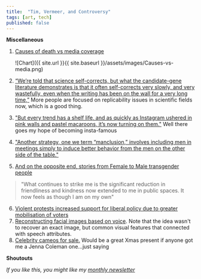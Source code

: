 ```yaml
---
title:  "Tim, Vermeer, and Controversy"  
tags: [art, tech]
published: false
---
```



**Miscellaneous**
1. [Causes of death vs media coverage](https://ourworldindata.org/does-the-news-reflect-what-we-die-from?linkId=68864855 "media")

    ![Chart]({{ site.url }}{{ site.baseurl }}/assets/images/Causes-vs-media.png)

2. [“We’re told that science self-corrects, but what the candidate-gene literature demonstrates is that it often self-corrects very slowly, and very wastefully, even when the writing has been on the wall for a very long time,”](https://www.theatlantic.com/science/archive/2019/05/waste-1000-studies/589684/ "waste") More people are focused on replicability issues in scientific fields now, which is a good thing. 
3. ["But every trend has a shelf life, and as quickly as Instagram ushered in pink walls and pastel macaroons, it’s now turning on them."](https://www.theatlantic.com/technology/archive/2019/04/influencers-are-abandoning-instagram-look/587803/ "insta") Well there goes my hope of becoming insta-famous
4. ["Another strategy, one we term “manclusion,” involves including men in meetings simply to induce better behavior from the men on the other side of the table."](http://clsbluesky.law.columbia.edu/2019/06/06/venture-bearding/ "venture bearding")
5. [And on the opposite end, stories from Female to Male transgender people](https://www.washingtonpost.com/news/local/wp/2018/07/20/feature/crossing-the-divide-do-men-really-have-it-easier-these-transgender-guys-found-the-truth-was-more-complex/?utm_term=.95366da87114 "FTM") 
  
  > "What continues to strike me is the significant reduction in friendliness and kindness now extended to me in public spaces. It now feels as though I am on my own"

6. [Violent protests increased support for liberal policy due to greater mobilisation of voters](https://scholar.harvard.edu/files/renos/files/enoskaufmansands.pdf "violent")
7. [Reconstructing facial images based on voice](https://arxiv.org/pdf/1905.09773.pdf "face"). Note that the idea wasn't to recover an exact image, but common visual features that connected with speech attributes. 
8. [Celebrity cameos for sale.](https://www.cameo.com/faq "cameo") Would be a great Xmas present if anyone got me a Jenna Coleman one...just saying

**Shoutouts**

*If you like this, you might like my [monthly newsletter](https://avoidboringpeople.substack.com/ "ABP")*
